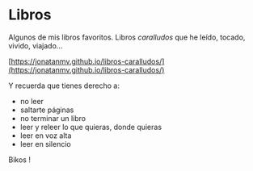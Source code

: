 # Libros
Algunos de mis libros favoritos. Libros *caralludos* que he leído, tocado, vivido, viajado... 

[https://jonatanmv.github.io/libros-caralludos/](https://jonatanmv.github.io/libros-caralludos/)

Y recuerda que tienes derecho a:
- no leer
- saltarte páginas
- no terminar un libro
- leer y releer lo que quieras, donde quieras
- leer en voz alta
- leer en silencio

Bikos !
